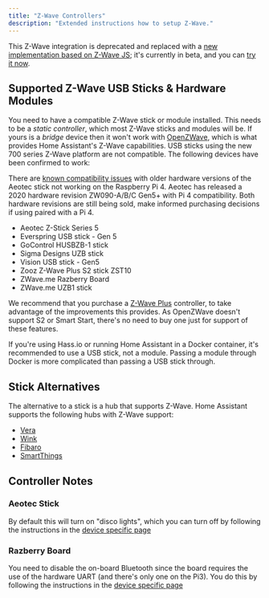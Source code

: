```yaml
---
title: "Z-Wave Controllers"
description: "Extended instructions how to setup Z-Wave."
---
```


<div class='note'>

This Z-Wave integration is deprecated and replaced with a [new implementation based on Z-Wave JS](/integrations/zwave_js); it's currently in beta, and you can [try it now](/integrations/zwave_js/).

</div>

## Supported Z-Wave USB Sticks & Hardware Modules

You need to have a compatible Z-Wave stick or module installed. This needs to be a *static controller*, which most Z-Wave sticks and modules will be. If yours is a *bridge* device then it won't work with [OpenZWave](http://openzwave.com/), which is what provides Home Assistant's Z-Wave capabilities. USB sticks using the new 700 series Z-Wave platform are not compatible. The following devices have been confirmed to work:

<div class='note'>
  
There are [known compatibility issues](https://www.raspberrypi.org/forums/viewtopic.php?f=28&t=245031#p1502030) with older hardware versions of the Aeotec stick not working on the Raspberry Pi 4. Aeotec has released a 2020 hardware revision ZW090-A/B/C Gen5+ with Pi 4 compatibility. Both hardware revisions are still being sold, make informed purchasing decisions if using paired with a Pi 4.

</div>

- Aeotec Z-Stick Series 5
- Everspring USB stick - Gen 5
- GoControl HUSBZB-1 stick
- Sigma Designs UZB stick
- Vision USB stick - Gen5
- Zooz Z-Wave Plus S2 stick ZST10
- ZWave.me Razberry Board
- ZWave.me UZB1 stick

We recommend that you purchase a [Z-Wave Plus](https://z-wavealliance.org/z-wave_plus_certification/) controller, to take advantage of the improvements this provides. As OpenZWave doesn't support S2 or Smart Start, there's no need to buy one just for support of these features.

<div class='note'>
  If you're using Hass.io or running Home Assistant in a Docker container, it's recommended to use a USB stick, not a module. Passing a module through Docker is more complicated than passing a USB stick through.
</div>

## Stick Alternatives

The alternative to a stick is a hub that supports Z-Wave. Home Assistant supports the following hubs with Z-Wave support:

- [Vera](/integrations/vera/)
- [Wink](/integrations/wink/)
- [Fibaro](/integrations/fibaro/)
- [SmartThings](/integrations/smartthings/)

## Controller Notes

### Aeotec Stick

By default this will turn on "disco lights", which you can turn off by following the instructions in the [device specific page](/docs/z-wave/device-specific/#aeotec-z-stick)

### Razberry Board

You need to disable the on-board Bluetooth since the board requires the use of the hardware UART (and there's only one on the Pi3). You do this by following the instructions in the [device specific page](/docs/z-wave/device-specific/#razberry-board)
